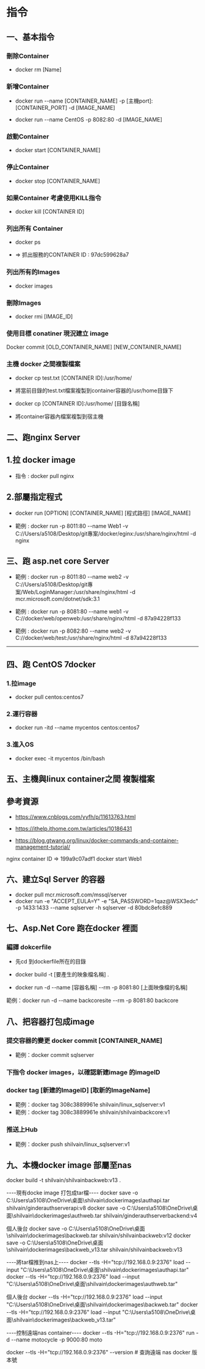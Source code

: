 # 指令


## 一、基本指令

### 刪除Container

* docker rm [Name]

### 新增Container

* docker run --name [CONTAINER_NAME] -p [主機port]:[CONTAINER_PORT] -d [IMAGE_NAME]

* docker run --name CentOS -p 8082:80 -d [IMAGE_NAME]

### 啟動Container

* docker start [CONTAINER_NAME]

### 停止Container

* docker stop [CONTAINER_NAME]

### 如果Container 考慮使用KILL指令

* docker kill [CONTAINER ID]

### 列出所有 Container

* docker ps

* => 抓出服務的CONTAINER ID : 97dc599628a7

### 列出所有的Images

* docker images

### 刪除Images
* docker rmi [IMAGE_ID]

### 使用目標 conatiner 現況建立 image

Docker commit [OLD_CONTAINER_NAME] [NEW_CONTAINER_NAME]

### 主機 docker 之間複製檔案

* docker cp test.txt [CONTAINER ID]:/usr/home/

* 將當前目錄的test.txt檔案複製到container容器的/usr/home目錄下

* docker cp [CONTAINER ID]:/usr/home/ [目錄名稱]

* 將container容器內檔案複製到宿主機


## 二、跑nginx Server

## 1.拉 docker image

* 指令 : docker pull nginx

## 2.部屬指定程式

* docker run [OPTION] [CONTAINER_NAME] [程式路徑] [IMAGE_NAME]

* 範例 : docker run -p 8011:80 --name Web1 -v C://Users/a5108/Desktop/git專案/docker/eginx:/usr/share/nginx/html -d nginx


## 三、跑 asp.net core Server

* 範例 : docker run -p 8011:80 --name web2 -v C://Users/a5108/Desktop/git專案/Web/LoginManager:/usr/share/nginx/html -d mcr.microsoft.com/dotnet/sdk:3.1

* 範例 : docker run -p 8081:80 --name web1 -v C://docker/web/openweb:/usr/share/nginx/html -d 87a94228f133

* 範例 : docker run -p 8082:80 --name web2 -v C://docker/web/test:/usr/share/nginx/html -d 87a94228f133

---

## 四、跑 CentOS 7docker

### 1.拉image

* docker pull centos:centos7

### 2.運行容器

* docker run -itd --name mycentos centos:centos7

### 3.進入OS

* docker exec -it mycentos /bin/bash

## 五、主機與linux container之間 複製檔案

## 參考資源

* https://www.cnblogs.com/yyfh/p/11613763.html

* https://ithelp.ithome.com.tw/articles/10186431

* https://blog.gtwang.org/linux/docker-commands-and-container-management-tutorial/

nginx container ID => 199a9c07adf1
docker start Web1

## 六、建立Sql Server 的容器

* docker pull mcr.microsoft.com/mssql/server
* docker run -e "ACCEPT_EULA=Y" -e "SA_PASSWORD=1qaz@WSX3edc" -p 1433:1433 --name sqlserver -h sqlserver -d 80bdc8efc889

## 七、Asp.Net Core 跑在docker 裡面

### 編譯 dokcerfile

* 先cd 到dockerfile所在的目錄

* docker build -t [要產生的映象檔名稱] .

* docker run -d --name [容器名稱] --rm -p 8081:80 [上面映像檔的名稱]

範例：docker run -d --name backcoresite --rm -p 8081:80 backcore

## 八、把容器打包成image

### 提交容器的變更 docker commit [CONTAINER_NAME]

* 範例：docker commit sqlserver

### 下指令 docker images，以確認新建image 的imageID

### docker tag [新建的ImageID] [取新的ImageName]

* 範例：docker tag 308c3889961e shilvain/linux_sqlserver:v1
* 範例：docker tag 308c3889961e shilvain/shilvainbackcore:v1

### 推送上Hub

* 範例：docker push shilvain/linux_sqlserver:v1

## 九、本機docker image 部屬至nas

docker build -t shilvain/shilvainbackweb:v13 .

----現有docke image 打包成tar檔----
docker save -o C:\Users\a5108\OneDrive\桌面\shilvain\dockerimages\authapi.tar shilvain/ginderauthserverapi:v8
docker save -o C:\Users\a5108\OneDrive\桌面\shilvain\dockerimages\authweb.tar shilvain/ginderauthserverbackend:v4

個人後台
docker save -o C:\Users\a5108\OneDrive\桌面\shilvain\dockerimages\backweb.tar shilvain/shilvainbackweb:v12
docker save -o C:\Users\a5108\OneDrive\桌面\shilvain\dockerimages\backweb_v13.tar shilvain/shilvainbackweb:v13

----將tar檔推到nas上----
docker --tls -H="tcp://192.168.0.9:2376" load --input "C:\Users\a5108\OneDrive\桌面\shilvain\dockerimages\authapi.tar"
docker --tls -H="tcp://192.168.0.9:2376" load --input "C:\Users\a5108\OneDrive\桌面\shilvain\dockerimages\authweb.tar"

個人後台
docker --tls -H="tcp://192.168.0.9:2376" load --input "C:\Users\a5108\OneDrive\桌面\shilvain\dockerimages\backweb.tar"
docker --tls -H="tcp://192.168.0.9:2376" load --input "C:\Users\a5108\OneDrive\桌面\shilvain\dockerimages\backweb_v13.tar"

----控制遠端nas container----
docker --tls -H="tcp://192.168.0.9:2376" run -d --name motocycle -p 9000:80 moto

docker --tls -H="tcp://192.168.0.9:2376" --version # 查詢遠端 nas docker 版本號





